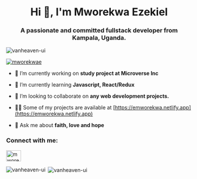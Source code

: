<h1 align="center">Hi 👋, I'm Mworekwa Ezekiel</h1>
<h3 align="center">A passionate and committed fullstack developer from Kampala, Uganda.</h3>

<p align="left"> <img src="https://komarev.com/ghpvc/?username=vanheaven-ui&label=Profile%20views&color=0e75b6&style=flat" alt="vanheaven-ui" /> </p>

<p align="left"> <a href="https://twitter.com/mworekwae" target="blank"><img src="https://img.shields.io/twitter/follow/mworekwae?logo=twitter&style=for-the-badge" alt="mworekwae" /></a> </p>

- 🔭 I’m currently working on **study project at Microverse Inc**

- 🌱 I’m currently learning **Javascript, React/Redux**

- 👯 I’m looking to collaborate on **any web development projects.**

- 👨‍💻 Some of my projects are available at [https://emworekwa.netlify.app](https://emworekwa.netlify.app)

- 💬 Ask me about **faith, love and hope**

<h3 align="left">Connect with me:</h3>
<p align="left">
<a href="https://twitter.com/mworekwae" target="blank"><img align="center" src="https://cdn.jsdelivr.net/npm/simple-icons@3.0.1/icons/twitter.svg" alt="mworekwae" height="30" width="40" /></a>
</p>

<p><img align="left" src="https://github-readme-stats.vercel.app/api/top-langs?username=vanheaven-ui&show_icons=true&locale=en&layout=compact" alt="vanheaven-ui" /></p>

<p>&nbsp;<img align="center" src="https://github-readme-stats.vercel.app/api?username=vanheaven-ui&show_icons=true&theme=tokyonight&title_color=050505&locale=en" alt="vanheaven-ui" /></p>
